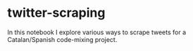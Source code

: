 # twitter-scraping

In this notebook I explore various ways to scrape tweets for a Catalan/Spanish code-mixing project.
